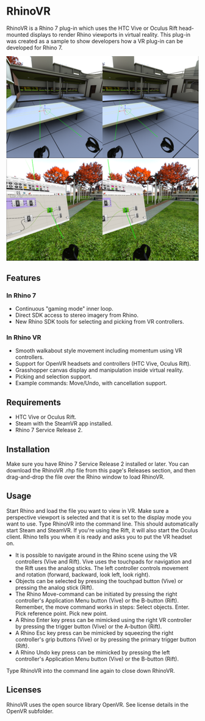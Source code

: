 # RhinoVR

RhinoVR is a Rhino 7 plug-in which uses the HTC Vive or Oculus Rift head-mounted displays to render Rhino viewports in virtual reality. This plug-in was created as a sample to show developers how a VR plug-in can be developed for Rhino 7.

![RhinoVR](https://raw.githubusercontent.com/mcneel/RhinoVR/master/images/VillaSavoyeTable.PNG)
![RhinoVR](https://raw.githubusercontent.com/mcneel/RhinoVR/master/images/GrasshopperColumnArcade.PNG)

## Features

### In Rhino 7
* Continuous "gaming mode" inner loop.
* Direct SDK access to stereo imagery from Rhino.
* New Rhino SDK tools for selecting and picking from VR controllers.

### In Rhino VR
* Smooth walkabout style movement including momentum using VR controllers.
* Support for OpenVR headsets and controllers (HTC Vive, Oculus Rift).
* Grasshopper canvas display and manipulation inside virtual reality.
* Picking and selection support.
* Example commands: Move/Undo, with cancellation support.

## Requirements
* HTC Vive or Oculus Rift.
* Steam with the SteamVR app installed.
* Rhino 7 Service Release 2.

## Installation
Make sure you have Rhino 7 Service Release 2 installed or later. You can download the RhinoVR .rhp file from this page's Releases section, and then drag-and-drop the file over the Rhino window to load RhinoVR.

## Usage
Start Rhino and load the file you want to view in VR. Make sure a perspective viewport is selected and that it is set to the display mode you want to use. Type RhinoVR into the command line. This should automatically start Steam and SteamVR. If you're using the Rift, it will also start the Oculus client. Rhino tells you when it is ready and asks you to put the VR headset on.

* It is possible to navigate around in the Rhino scene using the VR controllers (Vive and Rift). Vive uses the touchpads for navigation and the Rift uses the analog sticks. The left controller controls movement and rotation (forward, backward, look left, look right).
* Objects can be selected by pressing the touchpad button (Vive) or pressing the analog stick (Rift).
* The Rhino Move-command can be initiated by pressing the right controller's Application Menu button (Vive) or the B-button (Rift). Remember, the move command works in steps: Select objects. Enter. Pick reference point. Pick new point.
* A Rhino Enter key press can be mimicked using the right VR controller by pressing the trigger button (Vive) or the A-button (Rift).
* A Rhino Esc key press can be mimicked by squeezing the right controller's grip buttons (Vive) or by pressing the primary trigger button (Rift).
* A Rhino Undo key press can be mimicked by pressing the left controller's Application Menu button (Vive) or the B-button (Rift).

Type RhinoVR into the command line again to close down RhinoVR.

## Licenses
RhinoVR uses the open source library OpenVR. See license details in the OpenVR subfolder.
